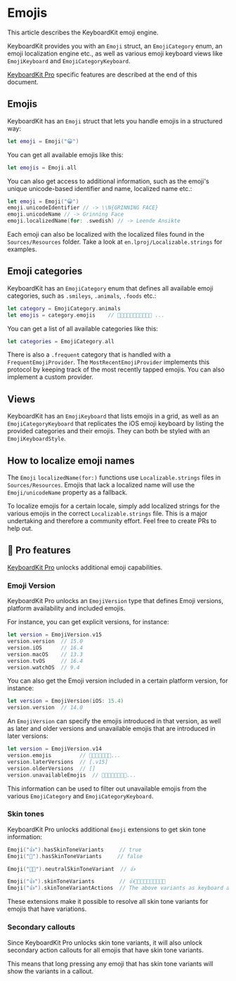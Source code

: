 # Emojis

This article describes the KeyboardKit emoji engine.

KeyboardKit provides you with an ``Emoji`` struct, an ``EmojiCategory`` enum, an emoji localization engine etc., as well as various emoji keyboard views like ``EmojiKeyboard`` and ``EmojiCategoryKeyboard``.

[KeyboardKit Pro][Pro] specific features are described at the end of this document.


## Emojis

KeyboardKit has an ``Emoji`` struct that lets you handle emojis in a structured way:

```swift
let emoji = Emoji("😀")
```

You can get all available emojis like this:

```swift
let emojis = Emoji.all
```

You can also get access to additional information, such as the emoji's unique unicode-based identifier and name, localized name etc.:

```swift
let emoji = Emoji("😀")
emoji.unicodeIdentifier // -> \\N{GRINNING FACE}
emoji.unicodeName // -> Grinning Face
emoji.localizedName(for: .swedish) // -> Leende Ansikte
```

Each emoji can also be localized with the localized files found in the `Sources/Resources` folder. Take a look at `en.lproj/Localizable.strings` for examples.



## Emoji categories

KeyboardKit has an ``EmojiCategory`` enum that defines all available emoji categories, such as `.smileys`, `.animals`, `.foods` etc.:

```swift
let category = EmojiCategory.animals
let emojis = category.emojis    // 🐶🐱🐭🐹🐰🦊🐻🐼🐻‍❄️🐨 ...
```

You can get a list of all available categories like this:

```swift
let categories = EmojiCategory.all
```

There is also a `.frequent` category that is handled with a ``FrequentEmojiProvider``. The ``MostRecentEmojiProvider`` implements this protocol by keeping track of the most recently tapped emojis. You can also implement a custom provider. 



## Views

KeyboardKit has an ``EmojiKeyboard`` that lists emojis in a grid, as well as an ``EmojiCategoryKeyboard`` that replicates the iOS emoji keyboard by listing the provided categories and their emojis. They can both be styled with an ``EmojiKeyboardStyle``.



## How to localize emoji names

The ``Emoji`` `localizedName(for:)` functions use `Localizable.strings` files in `Sources/Resources`. Emojis that lack a localized name will use the ``Emoji/unicodeName`` property as a fallback.

To localize emojis for a certain locale, simply add localized strings for the various emojis in the correct `Localizable.strings` file. This is a major undertaking and therefore a community effort. Feel free to create PRs to help out.



## 👑 Pro features

[KeyboardKit Pro][Pro] unlocks additional emoji capabilities.


### Emoji Version

KeyboardKit Pro unlocks an `EmojiVersion` type that defines Emoji versions, platform availability and included emojis.

For instance, you can get explicit versions, for instance:

```swift
let version = EmojiVersion.v15
version.version  // 15.0
version.iOS      // 16.4
version.macOS    // 13.3
version.tvOS     // 16.4
version.watchOS  // 9.4
```

You can also get the Emoji version included in a certain platform version, for instance:

```swift
let version = EmojiVersion(iOS: 15.4)
version.version  // 14.0
```

An `EmojiVersion` can specify the emojis introduced in that version, as well as later and older versions and unavailable emojis that are introduced in later versions:

```swift
let version = EmojiVersion.v14
version.emojis         // 🫠🫢🫣🫡🫥🫤🥹...
version.laterVersions  // [.v15]
version.olderVersions  // []
version.unavailableEmojis  // 🫨🫸🫷🪿🫎🪼🫏🪽...
```

This information can be used to filter out unavailable emojis from the various ``EmojiCategory`` and ``EmojiCategoryKeyboard``.



### Skin tones

KeyboardKit Pro unlocks additional ``Emoji`` extensions to get skin tone information:

```swift
Emoji("👍").hasSkinToneVariants     // true
Emoji("🚀").hasSkinToneVariants     // false

Emoji("👍🏿").neutralSkinToneVariant  // 👍

Emoji("👍").skinToneVariants        // 👍👍🏻👍🏼👍🏽👍🏾👍🏿
Emoji("👍").skinToneVariantActions  // The above variants as keyboard actions
```

These extensions make it possible to resolve all skin tone variants for emojis that have variations.


### Secondary callouts

Since KeyboardKit Pro unlocks skin tone variants, it will also unlock secondary action callouts for all emojis that have skin tone variants. 

This means that long pressing any emoji that has skin tone variants will show the variants in a callout.



[Pro]: https://github.com/KeyboardKit/KeyboardKitPro
